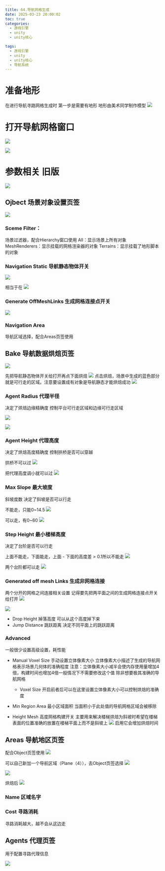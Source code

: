 ```yaml
---
title: 64.导航网格生成
date: 2025-03-23 20:00:02
toc: true
categories:
  - 游戏引擎
  - unity
  - unity核心

tags:
  - 游戏引擎
  - unity
  - unity核心
  - 导航系统
---
```


# 准备地形
在进行导航寻路网格生成时
第一步是需要有地形
地形由美术同学制作模型
![](64.导航网格生成/file-20250323200302258.png)


# 打开导航网格窗口

![](64.导航网格生成/file-20250323201320284.png)

![](64.导航网格生成/file-20250323201534374.png)

# 参数相关 旧版
![](64.导航网格生成/导航参数相关.png)

## Ojbect 场景对象设置页签
![](64.导航网格生成/file-20250323201940346.png)

### Sceme Filter：
场景过滤器，配合Hierarchy窗口使用
All：显示场景上所有对象
MeshRenderers：显示挂载的网格渲染器的对象
Terrains：显示挂载了地形脚本的对象

### Navigation Static 导航静态物体开关
![](64.导航网格生成/file-20250323202212586.png)

相当于在
![](64.导航网格生成/file-20250323202244659.png)


### Generate OffMeshLinks 生成网格连接点开关
![](64.导航网格生成/file-20250323202428514.png)


### Navigation Area

导航区域选择，配合Areas页签使用

## Bake 导航数据烘焙页签

![](64.导航网格生成/file-20250323202907610.png)

先把导航静态物体开关给打开再点下面烘焙
![](64.导航网格生成/file-20250323202940989.png)
点击烘焙，场景中生成的蓝色部分就是可行走的区域。注意要设置成有对象是导航静态才能烘焙成功
![](64.导航网格生成/file-20250323202855634.png)



### Agent Radius 代理半径
决定了烘焙边缘精确度
控制平台可行走区域和边缘可行走区域

![](64.导航网格生成/file-20250323203124027.png)


![](64.导航网格生成/file-20250323203144585.png)

### Agent Height 代理高度
决定了烘焙高度精确度
控制拱桥是否可以穿越

拱桥不可以过
![](64.导航网格生成/file-20250323203255536.png)

把代理高度调小就可以过
![](64.导航网格生成/file-20250323203336407.png)

### Max Slope 最大坡度
斜坡度数
决定了斜坡是否可以行走

不能走，只能0~14.5
![](64.导航网格生成/file-20250323203508836.png)

可以走，有0~60
![](64.导航网格生成/file-20250323203446109.png)

### Step Height 最小楼梯高度
决定了台阶是否可以行走

上面不能走，下面能走，上面 - 下面的高度差 > 0.1所以不能走
![](64.导航网格生成/file-20250323203712718.png)

两个台阶都可以走
![](64.导航网格生成/file-20250323203646016.png)

### Generated off mesh Links 生成非网格连接
两个分开的网格之间连接相关设置
记得要先把两平面之间的生成网格连接点开关给打开
![](64.导航网格生成/file-20250323203923054.png)

![](64.导航网格生成/file-20250323204139049.png)

- Drop Height
  掉落高度
  可以从这个高度掉下来
- Jump Distance
  跳跃距离
  决定不同平面上的跳跃距离

### Advanced
一般很少设置高级设置，耗性能

- Manual Voxel Size
  手动设置立体像素大小
  立体像素大小描述了生成的导航网格表示场景几何体的准确程度 
  注意：立体像素大小减半会使内存使用量增加4倍，构建时间也增加4倍一般情况下不需要修改这个值
除非想要极其准确的导航网格

  - Voxel Size
    开启前者后可以在这里设置立体像素大小可以控制烘焙的准确度

- Min Region Area
  最小区域面积
  当面积小于此处值的导航网格区域会被移除

- Height Mesh
  高度网格构建开关
  主要用来解决楼梯烘焙为斜坡时希望在楼梯表面的位置准确的放置在楼梯平面上而不是斜坡上
  ![](64.导航网格生成/file-20250323204613197.png)
  启用它会增加烘焙时间

## Areas 导航地区页签
配合Object页签使用
![](64.导航网格生成/file-20250323204702595.png)

可以自己新加一个导航区域（Plane（4）），去Object页签选择
![](64.导航网格生成/file-20250323204825238.png)

![](64.导航网格生成/file-20250323204858473.png)

烘焙后
![](64.导航网格生成/file-20250323204918668.png)


### Name 区域名字

### Cost 寻路消耗
寻路消耗越大，越不会从这边走


## Agents 代理页签
用于配置寻路代理信息

![](64.导航网格生成/file-20250323205100567.png)
